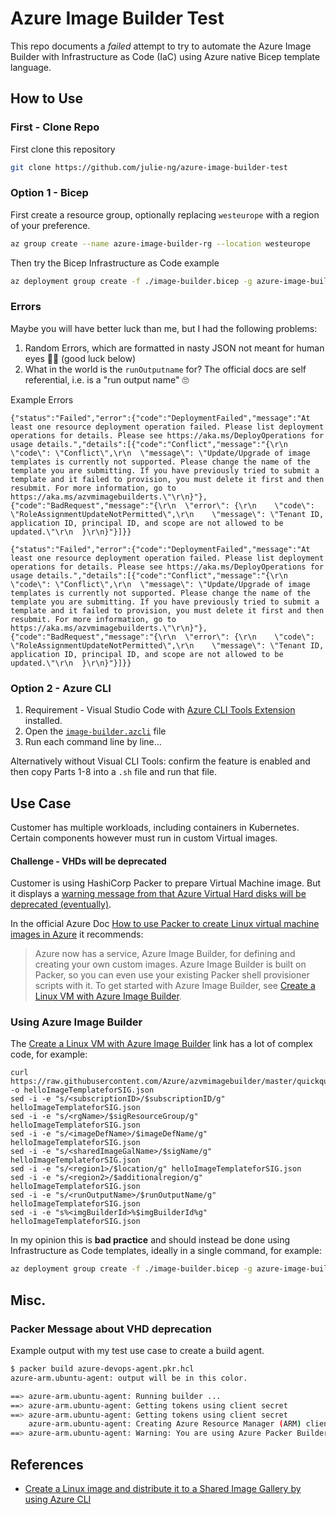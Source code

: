 # Azure Image Builder Test

This repo documents a _failed_ attempt to try to automate the Azure Image Builder with Infrastructure as Code (IaC) using Azure native Bicep template language.

## How to Use

### First - Clone Repo

First clone this repository

```bash
git clone https://github.com/julie-ng/azure-image-builder-test
```

### Option 1 - Bicep

First create a resource group, optionally replacing `westeurope` with a region of your preference.

```bash
az group create --name azure-image-builder-rg --location westeurope
```

Then try the Bicep Infrastructure as Code example

```bash
az deployment group create -f ./image-builder.bicep -g azure-image-builder-rg
```

### Errors

Maybe you will have better luck than me, but I had the following problems:

1. Random Errors, which are formatted in nasty JSON not meant for human eyes 😵‍💫 (good luck below)
2. What in the world is the `runOutputname` for? The official docs are self referential, i.e. is a "run output name" 🙄
  
Example Errors

```
{"status":"Failed","error":{"code":"DeploymentFailed","message":"At least one resource deployment operation failed. Please list deployment operations for details. Please see https://aka.ms/DeployOperations for usage details.","details":[{"code":"Conflict","message":"{\r\n  \"code\": \"Conflict\",\r\n  \"message\": \"Update/Upgrade of image templates is currently not supported. Please change the name of the template you are submitting. If you have previously tried to submit a template and it failed to provision, you must delete it first and then resubmit. For more information, go to https://aka.ms/azvmimagebuilderts.\"\r\n}"},{"code":"BadRequest","message":"{\r\n  \"error\": {\r\n    \"code\": \"RoleAssignmentUpdateNotPermitted\",\r\n    \"message\": \"Tenant ID, application ID, principal ID, and scope are not allowed to be updated.\"\r\n  }\r\n}"}]}}
```

```
{"status":"Failed","error":{"code":"DeploymentFailed","message":"At least one resource deployment operation failed. Please list deployment operations for details. Please see https://aka.ms/DeployOperations for usage details.","details":[{"code":"Conflict","message":"{\r\n  \"code\": \"Conflict\",\r\n  \"message\": \"Update/Upgrade of image templates is currently not supported. Please change the name of the template you are submitting. If you have previously tried to submit a template and it failed to provision, you must delete it first and then resubmit. For more information, go to https://aka.ms/azvmimagebuilderts.\"\r\n}"},{"code":"BadRequest","message":"{\r\n  \"error\": {\r\n    \"code\": \"RoleAssignmentUpdateNotPermitted\",\r\n    \"message\": \"Tenant ID, application ID, principal ID, and scope are not allowed to be updated.\"\r\n  }\r\n}"}]}}
```

### Option 2 - Azure CLI

1. Requirement - Visual Studio Code with [Azure CLI Tools Extension](https://marketplace.visualstudio.com/items?itemName=ms-vscode.azurecli) installed.
2. Open the [`image-builder.azcli`](./image-builder.azcli) file
3. Run each command line by line…

Alternatively without Visual CLI Tools: confirm the feature is enabled and then copy Parts 1-8 into a `.sh` file and run that file.

## Use Case

Customer has multiple workloads, including containers in Kubernetes. Certain components however must run in custom Virtual images.

#### Challenge - VHDs will be deprecated

Customer is using HashiCorp Packer to prepare Virtual Machine image. But it displays a [warning message from that Azure Virtual Hard disks will be deprecated (eventually)](https://www.packer.io/docs/builders/azure/arm#azure-arm-builder-specific-options).

In the official Azure Doc [How to use Packer to create Linux virtual machine images in Azure](https://docs.microsoft.com/azure/virtual-machines/linux/build-image-with-packer) it recommends:
> Azure now has a service, Azure Image Builder, for defining and creating your own custom images. Azure Image Builder is built on Packer, so you can even use your existing Packer shell provisioner scripts with it. To get started with Azure Image Builder, see [Create a Linux VM with Azure Image Builder](https://docs.microsoft.com/azure/virtual-machines/linux/image-builder).


### Using Azure Image Builder

The [Create a Linux VM with Azure Image Builder](https://docs.microsoft.com/en-us/azure/virtual-machines/linux/image-builder) link has a lot of complex code, for example:

```
curl https://raw.githubusercontent.com/Azure/azvmimagebuilder/master/quickquickstarts/1_Creating_a_Custom_Linux_Shared_Image_Gallery_Image/helloImageTemplateforSIG.json -o helloImageTemplateforSIG.json
sed -i -e "s/<subscriptionID>/$subscriptionID/g" helloImageTemplateforSIG.json
sed -i -e "s/<rgName>/$sigResourceGroup/g" helloImageTemplateforSIG.json
sed -i -e "s/<imageDefName>/$imageDefName/g" helloImageTemplateforSIG.json
sed -i -e "s/<sharedImageGalName>/$sigName/g" helloImageTemplateforSIG.json
sed -i -e "s/<region1>/$location/g" helloImageTemplateforSIG.json
sed -i -e "s/<region2>/$additionalregion/g" helloImageTemplateforSIG.json
sed -i -e "s/<runOutputName>/$runOutputName/g" helloImageTemplateforSIG.json
sed -i -e "s%<imgBuilderId>%$imgBuilderId%g" helloImageTemplateforSIG.json
```

In my opinion this is **bad practice** and should instead be done using Infrastructure as Code templates, ideally in a single command, for example:

```bash
az deployment group create -f ./image-builder.bicep -g azure-image-builder-rg
```


## Misc.

### Packer Message about VHD deprecation

Example output with my test use case to create a build agent.

```bash
$ packer build azure-devops-agent.pkr.hcl
azure-arm.ubuntu-agent: output will be in this color.

==> azure-arm.ubuntu-agent: Running builder ...
==> azure-arm.ubuntu-agent: Getting tokens using client secret
==> azure-arm.ubuntu-agent: Getting tokens using client secret
    azure-arm.ubuntu-agent: Creating Azure Resource Manager (ARM) client ...
==> azure-arm.ubuntu-agent: Warning: You are using Azure Packer Builder to create VHDs which is being deprecated, consider using Managed Images. Learn more https://www.packer.io/docs/builders/azure/arm#azure-arm-builder-specific-options
```

## References

- [Create a Linux image and distribute it to a Shared Image Gallery by using Azure CLI](https://docs.microsoft.com/azure/virtual-machines/linux/image-builder)
